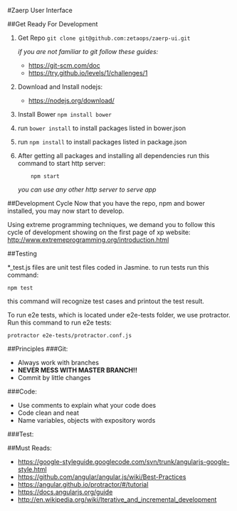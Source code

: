 #Zaerp User Interface

##Get Ready For Development
1. Get Repo `git clone git@github.com:zetaops/zaerp-ui.git`

    *if you are not familiar to git follow these guides:* 
    - https://git-scm.com/doc
    - https://try.github.io/levels/1/challenges/1

2. Download and Install nodejs:
    - https://nodejs.org/download/

3. Install Bower `npm install bower`

4. run `bower install` to install packages listed in bower.json 

5. run `npm install` to install packages listed in package.json

6. After getting all packages and installing all dependencies run this command to start http server:
    ```
        npm start
    ```
    *you can use any other http server to serve app*

##Development Cycle
Now that you have the repo, npm and bower installed, you may now start to develop.

Using extreme programming techniques, we demand you to follow this cycle of development showing on the first page of xp website: http://www.extremeprogramming.org/introduction.html

##Testing

*_test.js files are unit test files coded in Jasmine. to run tests run this command:

    npm test

this command will recognize test cases and printout the test result.

To run e2e tests, which is located under e2e-tests folder, we use protractor. Run this command to run e2e tests:

    protractor e2e-tests/protractor.conf.js

##Principles
###Git:
- Always work with branches
- **NEVER MESS WITH MASTER BRANCH!!**
- Commit by little changes

###Code:
- Use comments to explain what your code does
- Code clean and neat
- Name variables, objects with expository words

###Test:


##Must Reads:
- https://google-styleguide.googlecode.com/svn/trunk/angularjs-google-style.html
- https://github.com/angular/angular.js/wiki/Best-Practices
- https://angular.github.io/protractor/#/tutorial
- https://docs.angularjs.org/guide
- http://en.wikipedia.org/wiki/Iterative_and_incremental_development